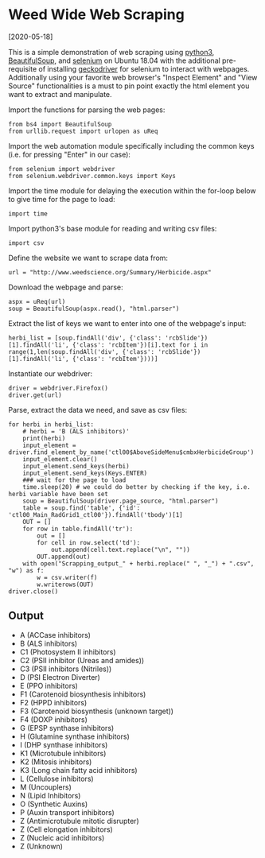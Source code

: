 # Weed Wide Web Scraping

[2020-05-18]

This is a simple demonstration of web scraping using [python3](https://www.python.org/downloads/), [BeautifulSoup](https://www.crummy.com/software/BeautifulSoup/bs4/doc/), and [selenium](https://selenium-python.readthedocs.io/installation.html) on Ubuntu 18.04 with the additional pre-requisite of installing [geckodriver](https://github.com/mozilla/geckodriver) for selenium to interact with webpages. Additionally using your favorite web browser's "Inspect Element" and "View Source" functionalities is a must to pin point exactly the html element you want to extract and manipulate.

Import the functions for parsing the web pages:
```
from bs4 import BeautifulSoup
from urllib.request import urlopen as uReq
```
Import the web automation module specifically including the common keys (i.e. for pressing "Enter" in our case):
```
from selenium import webdriver
from selenium.webdriver.common.keys import Keys
```
Import the time module for delaying the execution within the for-loop below to give time for the page to load:
```
import time
```
Import python3's base module for reading and writing csv files:
```
import csv
```
Define the website we want to scrape data from:
```
url = "http://www.weedscience.org/Summary/Herbicide.aspx"
```
Download the webpage and parse:
```
aspx = uReq(url)
soup = BeautifulSoup(aspx.read(), "html.parser")
```
Extract the list of keys we want to enter into one of the webpage's input:
```
herbi_list = [soup.findAll('div', {'class': 'rcbSlide'})[1].findAll('li', {'class': 'rcbItem'})[i].text for i in range(1,len(soup.findAll('div', {'class': 'rcbSlide'})[1].findAll('li', {'class': 'rcbItem'})))]
```
Instantiate our webdriver:
```
driver = webdriver.Firefox()
driver.get(url)
```
Parse, extract the data we need, and save as csv files:
```
for herbi in herbi_list:
    # herbi = 'B (ALS inhibitors)'
    print(herbi)
    input_element = driver.find_element_by_name('ctl00$AboveSideMenu$cmbxHerbicideGroup')
    input_element.clear()
    input_element.send_keys(herbi)
    input_element.send_keys(Keys.ENTER)
    ### wait for the page to load
    time.sleep(20) # we could do better by checking if the key, i.e. herbi variable have been set
    soup = BeautifulSoup(driver.page_source, "html.parser")
    table = soup.find('table', {'id': 'ctl00_Main_RadGrid1_ctl00'}).findAll('tbody')[1]
    OUT = []
    for row in table.findAll('tr'):
        out = []
        for cell in row.select('td'):
            out.append(cell.text.replace("\n", ""))
        OUT.append(out)
    with open("Scrapping_output_" + herbi.replace(" ", "_") + ".csv", "w") as f:
        w = csv.writer(f)
        w.writerows(OUT)
driver.close()
```

## Output
- A (ACCase inhibitors)
- B (ALS inhibitors)
- C1 (Photosystem II inhibitors)
- C2 (PSII inhibitor (Ureas and amides))
- C3 (PSII inhibitors (Nitriles))
- D (PSI Electron Diverter)
- E (PPO inhibitors)
- F1 (Carotenoid biosynthesis inhibitors)
- F2 (HPPD inhibitors)
- F3 (Carotenoid biosynthesis (unknown target))
- F4 (DOXP inhibitors)
- G (EPSP synthase inhibitors)
- H (Glutamine synthase inhibitors)
- I (DHP synthase inhibitors)
- K1 (Microtubule inhibitors)
- K2 (Mitosis inhibitors)
- K3 (Long chain fatty acid inhibitors)
- L (Cellulose inhibitors)
- M (Uncouplers)
- N (Lipid Inhibitors)
- O (Synthetic Auxins)
- P (Auxin transport inhibitors)
- Z (Antimicrotubule mitotic disrupter)
- Z (Cell elongation inhibitors)
- Z (Nucleic acid inhibitors)
- Z (Unknown)